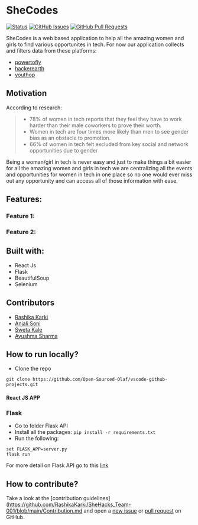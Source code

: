 # SheCodes

[![Status](https://img.shields.io/badge/status-active-success.svg)]()
[![GitHub Issues](https://img.shields.io/github/issues/RashikaKarki/shehacks_team-001.svg)](https://github.com/RashikaKarki/SheHacks_Team-001/issues)
[![GitHub Pull Requests](https://img.shields.io/github/issues-pr/RashikaKarki/shehacks_team-001.svg)](https://github.com/RashikaKarki/SheHacks_Team-001/pulls)

SheCodes is a web based application to help all the amazing women and girls to find various opportunites in tech. For now our application collects and filters data from these platforms:
- [powertofly](https://powertofly.com/events/)
- [hackerearth](https://www.hackerearth.com/challenges/?filters=competitive%2Chackathon%2Chiring%2Cuniversity)
- [youthop](https://www.youthop.com/browse)

## Motivation

According to research:

> - 78% of women in tech reports that they feel they have to work harder than their male coworkers to prove their worth. 
> - Women in tech are four times more likely than men to see gender bias as an obstacle to promotion.
> - 66% of women in tech felt excluded from key social and network opportunities due to gender

Being a woman/girl in tech is never easy and just to make things a bit easier for all the amazing women and girls in tech we are centralizing all the events and opportunities for women in tech in one place so no one would ever miss out any opportunity and can access all of those information with ease.

## Features: 

### Feature 1: 

### Feature 2:

## Built with:
- React Js
- Flask
- BeautifulSoup
- Selenium


## Contributors

- [Rashika Karki](https://github.com/RashikaKarki)
- [Anjali Soni](https://github.com/anjalisoni3655)
- [Sweta Kale](https://github.com/raibove)
- [Ayushma Sharma](https://github.com/ayushmasharma)

## How to run locally?

- Clone the repo

`git clone https://github.com/Open-Sourced-Olaf/vscode-github-projects.git`

#### React JS APP


### Flask
- Go to folder Flask API
- Install all the packages: `pip install -r requirements.txt`
- Run the following:
```python3
set FLASK_APP=server.py
flask run
```
For more detail on Flask API go to this [link](https://github.com/RashikaKarki/SheHacks_Team-001/blob/main/Flask%20API/README.md)


## How to contribute?

Take a look at the [contribution guidelines](https://github.com/RashikaKarki/SheHacks_Team-001/blob/main/Contribution.md and open a [new issue](https://github.com/RashikaKarki/SheHacks_Team-001/issues) or [pull request](https://github.com/RashikaKarki/SheHacks_Team-001/pulls) on GitHub.
